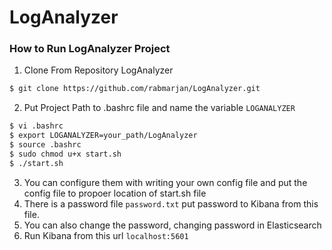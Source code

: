 # LogAnalyzer

### How to Run LogAnalyzer Project

1. Clone From Repository LogAnalyzer
```bash
$ git clone https://github.com/rabmarjan/LogAnalyzer.git
```
2. Put Project Path to .bashrc file and name the variable ``LOGANALYZER``
```bash
$ vi .bashrc
$ export LOGANALYZER=your_path/LogAnalyzer
$ source .bashrc
$ sudo chmod u+x start.sh
$ ./start.sh
```
3. You can configure them with writing your own config file and put the config file to propoer location of start.sh file
4. There is a password file `password.txt` put password to Kibana from this file.
5. You can also change the password, changing password in Elasticsearch
6. Run Kibana from this url `localhost:5601`
